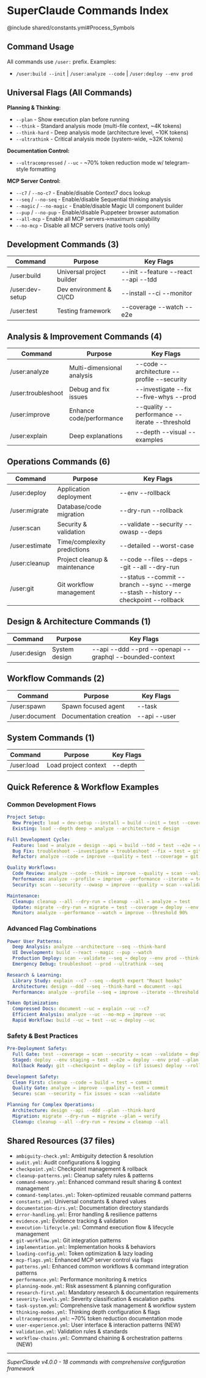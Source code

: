 # SuperClaude Commands Index

@include shared/constants.yml#Process_Symbols

## Command Usage

All commands use `/user:` prefix. Examples:

- `/user:build --init` | `/user:analyze --code` | `/user:deploy --env prod`

## Universal Flags (All Commands)

**Planning & Thinking:**

- `--plan` - Show execution plan before running
- `--think` - Standard analysis mode (multi-file context, ~4K tokens)
- `--think-hard` - Deep analysis mode (architecture level, ~10K tokens)
- `--ultrathink` - Critical analysis mode (system-wide, ~32K tokens)

**Documentation Control:**

- `--ultracompressed` / `--uc` - ~70% token reduction mode w/ telegram-style formatting

**MCP Server Control:**

- `--c7` / `--no-c7` - Enable/disable Context7 docs lookup
- `--seq` / `--no-seq` - Enable/disable Sequential thinking analysis
- `--magic` / `--no-magic` - Enable/disable Magic UI component builder
- `--pup` / `--no-pup` - Enable/disable Puppeteer browser automation
- `--all-mcp` - Enable all MCP servers→maximum capability
- `--no-mcp` - Disable all MCP servers (native tools only)

## Development Commands (3)

| Command | Purpose | Key Flags |
|---------|---------|-----------|
| /user:build | Universal project builder | --init --feature --react --api --tdd |
| /user:dev-setup | Dev environment & CI/CD | --install --ci --monitor |
| /user:test | Testing framework | --coverage --watch --e2e |

## Analysis & Improvement Commands (4)

| Command | Purpose | Key Flags |
|---------|---------|-----------|
| /user:analyze | Multi-dimensional analysis | --code --architecture --profile --security |
| /user:troubleshoot | Debug and fix issues | --investigate --fix --five-whys --prod |
| /user:improve | Enhance code/performance | --quality --performance --iterate --threshold |
| /user:explain | Deep explanations | --depth --visual --examples |

## Operations Commands (6)

| Command | Purpose | Key Flags |
|---------|---------|-----------|
| /user:deploy | Application deployment | --env --rollback |
| /user:migrate | Database/code migration | --dry-run --rollback |
| /user:scan | Security & validation | --validate --security --owasp --deps |
| /user:estimate | Time/complexity predictions | --detailed --worst-case |
| /user:cleanup | Project cleanup & maintenance | --code --files --deps --git --all --dry-run |
| /user:git | Git workflow management | --status --commit --branch --sync --merge --stash --history --checkpoint --rollback |

## Design & Architecture Commands (1)

| Command | Purpose | Key Flags |
|---------|---------|-----------|
| /user:design | System design | --api --ddd --prd --openapi --graphql --bounded-context |

## Workflow Commands (2)

| Command | Purpose | Key Flags |
|---------|---------|-----------|
| /user:spawn | Spawn focused agent | --task |
| /user:document | Documentation creation | --api --user |

## System Commands (1)

| Command | Purpose | Key Flags |
|---------|---------|-----------|
| /user:load | Load project context | --depth |

## Quick Reference & Workflow Examples

### Common Development Flows

```yaml
Project Setup:
  New Project: load → dev-setup --install → build --init → test --coverage
  Existing: load --depth deep → analyze --architecture → design

Full Development Cycle:
  Feature: load → analyze → design --api → build --tdd → test --e2e → deploy
  Bug Fix: troubleshoot --investigate → troubleshoot --fix → test → git --commit
  Refactor: analyze --code → improve --quality → test --coverage → git --commit

Quality Workflows:
  Code Review: analyze --code --think → improve --quality → scan --validate
  Performance: analyze --profile → improve --performance --iterate → test
  Security: scan --security --owasp → improve --quality → scan --validate

Maintenance:
  Cleanup: cleanup --all --dry-run → cleanup --all → analyze → test
  Update: migrate --dry-run → migrate → test --coverage → deploy --env staging
  Monitor: analyze --performance --watch → improve --threshold 90%
```

### Advanced Flag Combinations

```yaml
Power User Patterns:
  Deep Analysis: analyze --architecture --seq --think-hard
  UI Development: build --react --magic --pup --watch
  Production Deploy: scan --validate --seq → deploy --env prod --think-hard
  Emergency Debug: troubleshoot --prod --ultrathink --seq

Research & Learning:
  Library Study: explain --c7 --seq --depth expert "React hooks"
  Architecture: design --ddd --seq --think-hard → document --api
  Performance: analyze --profile --seq → improve --iterate --threshold 95%

Token Optimization:
  Compressed Docs: document --uc → explain --uc --c7
  Efficient Analysis: analyze --uc --no-mcp → improve --uc
  Rapid Workflow: build --uc → test --uc → deploy --uc
```

### Safety & Best Practices

```yaml
Pre-Deployment Safety:
  Full Gate: test --coverage → scan --security → scan --validate → deploy
  Staged: deploy --env staging → test --e2e → deploy --env prod --plan
  Rollback Ready: git --checkpoint → deploy → (if issues) deploy --rollback

Development Safety:
  Clean First: cleanup --code → build → test → commit
  Quality Gate: analyze → improve --quality → test → commit
  Secure: scan --security → fix issues → scan --validate

Planning for Complex Operations:
  Architecture: design --api --ddd --plan --think-hard
  Migration: migrate --dry-run → migrate --plan → verify
  Cleanup: cleanup --all --dry-run → review → cleanup --all
```

## Shared Resources (37 files)

- `ambiguity-check.yml`: Ambiguity detection & resolution
- `audit.yml`: Audit configurations & logging
- `checkpoint.yml`: Checkpoint management & rollback
- `cleanup-patterns.yml`: Cleanup safety rules & patterns
- `command-memory.yml`: Enhanced command result sharing & context management
- `command-templates.yml`: Token-optimized reusable command patterns
- `constants.yml`: Universal constants & shared values
- `documentation-dirs.yml`: Documentation directory standards
- `error-handling.yml`: Error handling & resilience patterns
- `evidence.yml`: Evidence tracking & validation
- `execution-lifecycle.yml`: Command execution flow & lifecycle management
- `git-workflow.yml`: Git integration patterns
- `implementation.yml`: Implementation hooks & behaviors
- `loading-config.yml`: Token optimization & lazy loading
- `mcp-flags.yml`: Enhanced MCP server control via flags
- `patterns.yml`: Enhanced common workflows & command integration patterns
- `performance.yml`: Performance monitoring & metrics
- `planning-mode.yml`: Risk assessment & planning configuration
- `research-first.yml`: Mandatory research & documentation requirements
- `severity-levels.yml`: Severity classification & escalation paths
- `task-system.yml`: Comprehensive task management & workflow system
- `thinking-modes.yml`: Thinking depth configuration & flags
- `ultracompressed.yml`: ~70% token reduction documentation mode
- `user-experience.yml`: User interface & interaction patterns (NEW)
- `validation.yml`: Validation rules & standards
- `workflow-chains.yml`: Command chaining & orchestration patterns (NEW)

---
*SuperClaude v4.0.0 - 18 commands with comprehensive configuration framework*
